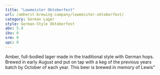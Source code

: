 ```yaml
---
title: "Lewmeister Oktoberfest"
url: /amherst-brewing-company/lewmeister-oktoberfest/
category: German Lager
style: German-Style Oktoberfest
abv: 5.4
ibu: 0
srm: 0
upc: 0
---
```

Amber, full-bodied lager made in the traditional style with German hops. Brewed in early August and put on tap with a keg of the previous years batch by October of each year. This beer is brewed in memory of Lewis"
